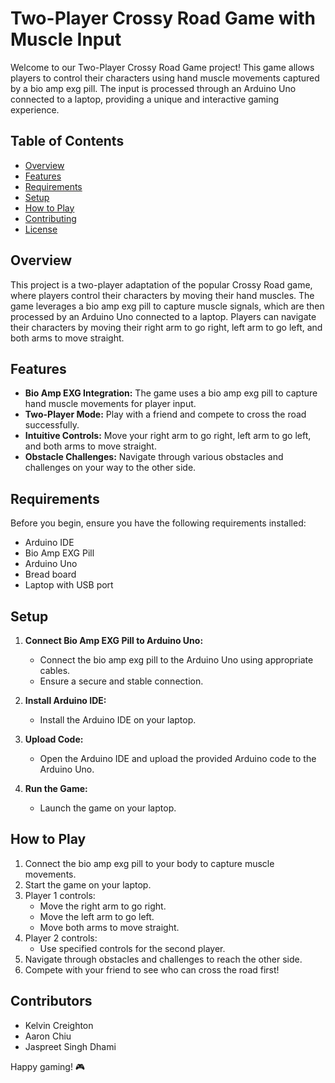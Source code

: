 # Two-Player Crossy Road Game with Muscle Input

Welcome to our Two-Player Crossy Road Game project! This game allows players to control their characters using hand muscle movements captured by a bio amp exg pill. The input is processed through an Arduino Uno connected to a laptop, providing a unique and interactive gaming experience.

## Table of Contents

- [Overview](#overview)
- [Features](#features)
- [Requirements](#requirements)
- [Setup](#setup)
- [How to Play](#how-to-play)
- [Contributing](#contributing)
- [License](#license)

## Overview

This project is a two-player adaptation of the popular Crossy Road game, where players control their characters by moving their hand muscles. The game leverages a bio amp exg pill to capture muscle signals, which are then processed by an Arduino Uno connected to a laptop. Players can navigate their characters by moving their right arm to go right, left arm to go left, and both arms to move straight.

## Features

- **Bio Amp EXG Integration:** The game uses a bio amp exg pill to capture hand muscle movements for player input.
- **Two-Player Mode:** Play with a friend and compete to cross the road successfully.
- **Intuitive Controls:** Move your right arm to go right, left arm to go left, and both arms to move straight.
- **Obstacle Challenges:** Navigate through various obstacles and challenges on your way to the other side.

## Requirements

Before you begin, ensure you have the following requirements installed:

- Arduino IDE
- Bio Amp EXG Pill
- Arduino Uno
- Bread board
- Laptop with USB port

## Setup

1. **Connect Bio Amp EXG Pill to Arduino Uno:**
   - Connect the bio amp exg pill to the Arduino Uno using appropriate cables.
   - Ensure a secure and stable connection.

2. **Install Arduino IDE:**
   - Install the Arduino IDE on your laptop.

3. **Upload Code:**
   - Open the Arduino IDE and upload the provided Arduino code to the Arduino Uno.

4. **Run the Game:**
   - Launch the game on your laptop.

## How to Play

1. Connect the bio amp exg pill to your body to capture muscle movements.
2. Start the game on your laptop.
3. Player 1 controls:
   - Move the right arm to go right.
   - Move the left arm to go left.
   - Move both arms to move straight.
4. Player 2 controls:
   - Use specified controls for the second player.
5. Navigate through obstacles and challenges to reach the other side.
6. Compete with your friend to see who can cross the road first!

## Contributors

- Kelvin Creighton
- Aaron Chiu
- Jaspreet Singh Dhami

Happy gaming! 🎮
